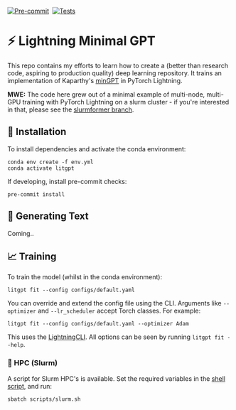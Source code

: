 [![Pre-commit](https://github.com/tomogwen/LitGPT/actions/workflows/pre-commit.yml/badge.svg)](https://github.com/tomogwen/LitGPT/actions/workflows/pre-commit.yml)&nbsp;&nbsp;[![Tests](https://github.com/tomogwen/LitGPT/actions/workflows/tests.yml/badge.svg)](https://github.com/tomogwen/LitGPT/actions/workflows/tests.yml)
# ⚡️ Lightning Minimal GPT

This repo contains my efforts to learn how to create a (better than research code, aspiring to production quality) deep learning repository. It trains an implementation of Kaparthy's [minGPT](https://github.com/karpathy/minGPT) in PyTorch Lightning.

**MWE:** The code here grew out of a minimal example of multi-node, multi-GPU training with PyTorch Lightning on a slurm cluster - if you're interested in that, please see the [slurmformer branch](https://github.com/tomogwen/LitGPT/tree/slurmformer).

## 🔧 Installation

To install dependencies and activate the conda environment:
```
conda env create -f env.yml
conda activate litgpt
```

If developing, install pre-commit checks:
```
pre-commit install
```

## 🤖 Generating Text

Coming..

## 📈 Training

To train the model (whilst in the conda environment):
```
litgpt fit --config configs/default.yaml
```

You can override and extend the config file using the CLI. Arguments like `--optimizer` and `--lr_scheduler` accept Torch classes. For example:
```
litgpt fit --config configs/default.yaml --optimizer Adam
```

This uses the [LightningCLI](https://lightning.ai/docs/pytorch/stable/cli/lightning_cli_intermediate.html#). All options can be seen by running `litgpt fit --help`.

### 🚀 HPC (Slurm)

A script for Slurm HPC's is available. Set the required variables in the [shell script](scripts/slurm.sh), and run:

```
sbatch scripts/slurm.sh
```
